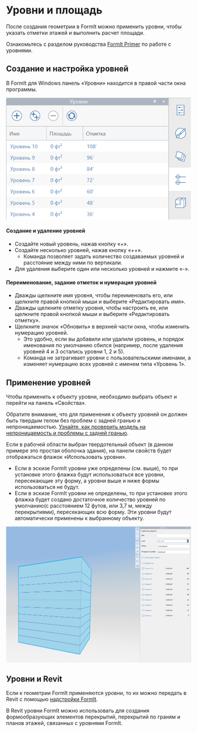 # Уровни и площадь

После создания геометрии в FormIt можно применить уровни, чтобы указать отметки этажей и выполнить расчет площади.

Ознакомьтесь с разделом руководства [FormIt Primer](../formit-primer/part-i/adding-floors-with-levels.md) по работе с уровнями.

## Создание и настройка уровней

В FormIt для Windows панель «Уровни» находится в правой части окна программы.

![](../.gitbook/assets/20191217-levels-panel-1.png)

#### Создание и удаление уровней

* Создайте новый уровень, нажав кнопку «+».
* Создайте несколько уровней, нажав кнопку «++».
   * Команда позволяет задать количество создаваемых уровней и расстояние между ними по вертикали.
* Для удаления выберите один или несколько уровней и нажмите «-».

#### Переименование, задание отметок и нумерация уровней

* Дважды щелкните имя уровня, чтобы переименовать его, или щелкните правой кнопкой мыши и выберите «Редактировать имя».
* Дважды щелкните отметку уровня, чтобы настроить ее, или щелкните правой кнопкой мыши и выберите «Редактировать отметку».
* Щелкните значок «Обновить» в верхней части окна, чтобы изменить нумерацию уровней.
   * Это удобно, если вы добавили или удалили уровень, и порядок именования по умолчанию сбился (например, после удаления уровней 4 и 3 остались уровни 1, 2 и 5).
   * Команда не затрагивает уровни с пользовательскими именами, а изменяет нумерацию всех уровней с именем типа «Уровень 1».

## Применение уровней

Чтобы применить к объекту уровни, необходимо выбрать объект и перейти на панель «Свойства».

Обратите внимание, что для применения к объекту уровней он должен быть твердым телом без проблем с задней гранью и непроницаемостью. [Узнайте, как проверить модель на непроницаемость и проблемы с задней гранью](https://formit.autodesk.com/blog/post/repairing-solid-models).

Если в рабочей области выбран твердотельный объект (в данном примере это простая оболочка здания), на панели свойств будет отображаться флажок «Использовать уровни».

* Если в эскизе FormIt уровни уже определены (см. выше), то при установке этого флажка будут использоваться все уровни, пересекающие эту форму, а уровни выше и ниже формы использоваться не будут.
* Если в эскизе FormIt уровни не определены, то при установке этого флажка будет создано достаточное количество уровней по умолчанию(с расстоянием 12 футов, или 3,7 м, между перекрытиями), пересекающих всю форму. Эти уровни будут автоматически применены к выбранному объекту.

![](../.gitbook/assets/20191217-properties-panel.png)

## Уровни и Revit

Если к геометрии FormIt применяются уровни, то их можно передать в Revit с помощью [надстройки FormIt](https://formit.autodesk.com/page/formit-revit).

В Revit уровни FormIt можно использовать для создания формообразующих элементов перекрытий, перекрытий по граням и планов этажей, связанных с уровнями FormIt.



